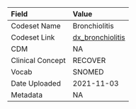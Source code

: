 |Field            |Value            |
|:----------------|:----------------|
|Codeset Name     |Bronchiolitis    |
|Codeset Link     |[dx_bronchiolitis](https://github.com/PEDSnet/Variable-Dictionary/blob/main/conditions/dx_bronchiolitis.csv)|
|CDM              |NA               |
|Clinical Concept |RECOVER          |
|Vocab            |SNOMED           |
|Date Uploaded    |2021-11-03       |
|Metadata         |NA               |
